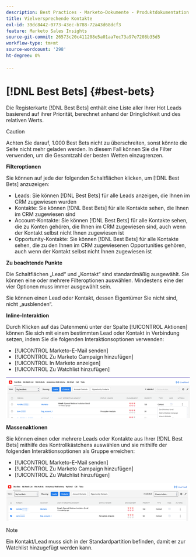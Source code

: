 ```yaml
---
description: Best Practices - Marketo-Dokumente - Produktdokumentation
title: Vielversprechende Kontakte
exl-id: 39dc8442-0773-43ec-b788-72a43d68dcf3
feature: Marketo Sales Insights
source-git-commit: 26573c20c411208e5a01aa7ec73a97e7208b35d5
workflow-type: tm+mt
source-wordcount: '298'
ht-degree: 0%

---
```


# [!DNL Best Bets] {#best-bets}

Die Registerkarte [!DNL Best Bets] enthält eine Liste aller Ihrer Hot Leads basierend auf ihrer Priorität, berechnet anhand der Dringlichkeit und des relativen Werts.

>[!CAUTION]
>
>Achten Sie darauf, 1.000 Best Bets nicht zu überschreiten, sonst könnte die Seite nicht mehr geladen werden. In diesem Fall können Sie die Filter verwenden, um die Gesamtzahl der besten Wetten einzugrenzen.

**Filteroptionen**

Sie können auf jede der folgenden Schaltflächen klicken, um [!DNL Best Bets] anzuzeigen:

* Leads: Sie können [!DNL Best Bets] für alle Leads anzeigen, die Ihnen im CRM zugewiesen wurden
* Kontakte: Sie können [!DNL Best Bets] für alle Kontakte sehen, die Ihnen im CRM zugewiesen sind
* Account-Kontakte: Sie können [!DNL Best Bets] für alle Kontakte sehen, die zu Konten gehören, die Ihnen im CRM zugewiesen sind, auch wenn der Kontakt selbst nicht Ihnen zugewiesen ist
* Opportunity-Kontakte: Sie können [!DNL Best Bets] für alle Kontakte sehen, die zu den Ihnen im CRM zugewiesenen Opportunities gehören, auch wenn der Kontakt selbst nicht Ihnen zugewiesen ist

**Zu beachtende Punkte**

Die Schaltflächen „Lead“ und „Kontakt“ sind standardmäßig ausgewählt. Sie können eine oder mehrere Filteroptionen auswählen. Mindestens eine der vier Optionen muss immer ausgewählt sein.

Sie können einen Lead oder Kontakt, dessen Eigentümer Sie nicht sind, nicht „ausblenden“.

**Inline-Interaktion**

Durch Klicken auf das Datenmenü unter der Spalte [!UICONTROL Aktionen] können Sie sich mit einem bestimmten Lead oder Kontakt in Verbindung setzen, indem Sie die folgenden Interaktionsoptionen verwenden:

* [!UICONTROL Marketo-E-Mail senden]
* [!UICONTROL Zu Marketo Campaign hinzufügen]
* [!UICONTROL In Marketo anzeigen]
* [!UICONTROL Zu Watchlist hinzufügen]

![](assets/best-bets-1.png)

**Massenaktionen**

Sie können einen oder mehrere Leads oder Kontakte aus Ihrer [!DNL Best Bets] mithilfe des Kontrollkästchens auswählen und sie mithilfe der folgenden Interaktionsoptionen als Gruppe erreichen:

* [!UICONTROL Marketo-E-Mail senden]
* [!UICONTROL Zu Marketo Campaign hinzufügen]
* [!UICONTROL Zu Watchlist hinzufügen]

![](assets/best-bets-2.png)

>[!NOTE]
>
>Ein Kontakt/Lead muss sich in der Standardpartition befinden, damit er zur Watchlist hinzugefügt werden kann.
